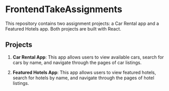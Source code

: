 # FrontendTakeAssignments

This repository contains two assignment projects: a Car Rental app and a Featured Hotels app. Both projects are built with React.

## Projects

1. **Car Rental App**: This app allows users to view available cars, search for cars by name, and navigate through the pages of car listings.

2. **Featured Hotels App**: This app allows users to view featured hotels, search for hotels by name, and navigate through the pages of hotel listings.
